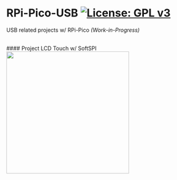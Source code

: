# RPi-Pico-USB [![License: GPL v3](https://img.shields.io/badge/License-GPLv3-blue.svg)](https://www.gnu.org/licenses/gpl-3.0)<br>
USB related projects w/ RPi-Pico  _(Work-in-Progress)_<br>
 
<br>
#### Project LCD Touch w/ SoftSPI
<img src="pic/picoLCDTouch.gif" width=320>  <br>


